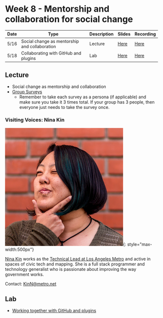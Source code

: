 # Week 8 - Mentorship and collaboration for social change

Date|Type|Description|Slides|Recording|
|---|----|-----------|------|---------|
|5/16|Social change as mentorship and collaboration|Lecture|[Here](../materials/AA191_S_W8_Lecture_8.pdf)|[Here](https://ucla.zoom.us/rec/share/6Pu-F3XRuqcHVMfMu4hlk5fuGr9z0Zlbk17iXcXh2niRsuvSygVNlMxFk7cBLbWy.Gm19ofPeXLC9ywE9)|
|5/18|Collaborating with GitHub and plugins|Lab|[Here]((../materials/AA191_S_W8_Lab_8.pdf))|[Here](https://ucla.zoom.us/rec/share/bGYS8I5vMcMZc75eHZQjzCVNiHIaBa8Ek4eE55Y43bhMKdZVM_XK9RleBP9K4Mws.LhDqoP-NlCp4ksAS)|

## Lecture

- Social change as mentorship and collaboration
- [Group Surveys](https://docs.google.com/spreadsheets/d/1amjsdypbGuijuiQtI44UNupEzJET94IFLNp0FVMT01w/edit?usp=sharing)
  - Remember to take each survey as a persona (if applicable) and make sure you take it 3 times total. If your group has 3 people, then everyone just needs to take the survey once.

### Visiting Voices: Nina Kin

![./media/ninakin.png](../media/ninakin.png){: style="max-width:500px"}

[Nina Kin](http://www.ninakin.com/) works as the [Technical Lead at Los Angeles Metro](https://developer.metro.net/api/) and active in spaces of civic tech and mapping. She is a full stack programmer and technology generalist who is passionate about improving the way government works.

Contact: [KinN@metro.net](KinN@metro.net)

## Lab

- [Working together with GitHub and plugins](../labs/week8/index.md)